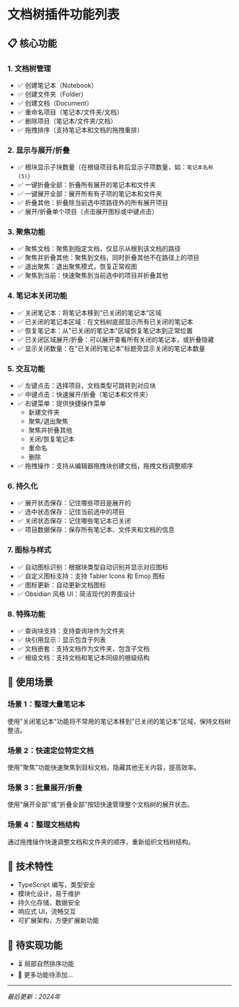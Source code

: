 # 文档树插件功能列表

## 📋 核心功能

### 1. 文档树管理
- ✅ 创建笔记本（Notebook）
- ✅ 创建文件夹（Folder）
- ✅ 创建文档（Document）
- ✅ 重命名项目（笔记本/文件夹/文档）
- ✅ 删除项目（笔记本/文件夹/文档）
- ✅ 拖拽排序（支持笔记本和文档的拖拽重排）

### 2. 显示与展开/折叠
- ✅ 根块显示子块数量（在根级项目名称后显示子项数量，如：`笔记本名称 (5)`）
- ✅ 一键折叠全部：折叠所有展开的笔记本和文件夹
- ✅ 一键展开全部：展开所有有子项的笔记本和文件夹
- ✅ 折叠其他：折叠除当前选中项路径外的所有展开项目
- ✅ 展开/折叠单个项目（点击展开图标或中键点击）

### 3. 聚焦功能
- ✅ 聚焦文档：聚焦到指定文档，仅显示从根到该文档的路径
- ✅ 聚焦并折叠其他：聚焦到文档，同时折叠其他不在路径上的项目
- ✅ 退出聚焦：退出聚焦模式，恢复正常视图
- ✅ 聚焦到当前：快速聚焦到当前选中的项目并折叠其他

### 4. 笔记本关闭功能
- ✅ 关闭笔记本：将笔记本移到"已关闭的笔记本"区域
- ✅ 已关闭的笔记本区域：在文档树底部显示所有已关闭的笔记本
- ✅ 恢复笔记本：从"已关闭的笔记本"区域恢复笔记本到正常位置
- ✅ 已关闭区域展开/折叠：可以展开查看所有关闭的笔记本，或折叠隐藏
- ✅ 显示关闭数量：在"已关闭的笔记本"标题旁显示关闭的笔记本数量

### 5. 交互功能
- ✅ 左键点击：选择项目，文档类型可跳转到对应块
- ✅ 中键点击：快速展开/折叠（笔记本和文件夹）
- ✅ 右键菜单：提供快捷操作菜单
  - 新建文件夹
  - 聚焦/退出聚焦
  - 聚焦并折叠其他
  - 关闭/恢复笔记本
  - 重命名
  - 删除
- ✅ 拖拽操作：支持从编辑器拖拽块创建文档，拖拽文档调整顺序

### 6. 持久化
- ✅ 展开状态保存：记住哪些项目是展开的
- ✅ 选中状态保存：记住当前选中的项目
- ✅ 关闭状态保存：记住哪些笔记本已关闭
- ✅ 项目数据保存：保存所有笔记本、文件夹和文档的信息

### 7. 图标与样式
- ✅ 自动图标识别：根据块类型自动识别并显示对应图标
- ✅ 自定义图标支持：支持 Tabler Icons 和 Emoji 图标
- ✅ 图标更新：自动更新文档图标
- ✅ Obsidian 风格 UI：简洁现代的界面设计

### 8. 特殊功能
- ✅ 查询块支持：支持查询块作为文件夹
- ✅ 块引用显示：显示包含于列表
- ✅ 文档嵌套：支持文档作为文件夹，包含子文档
- ✅ 根级文档：支持文档和笔记本同级的根级结构

## 🎯 使用场景

### 场景 1：整理大量笔记本
使用"关闭笔记本"功能将不常用的笔记本移到"已关闭的笔记本"区域，保持文档树整洁。

### 场景 2：快速定位特定文档
使用"聚焦"功能快速聚焦到目标文档，隐藏其他无关内容，提高效率。

### 场景 3：批量展开/折叠
使用"展开全部"或"折叠全部"按钮快速管理整个文档树的展开状态。

### 场景 4：整理文档结构
通过拖拽操作快速调整文档和文件夹的顺序，重新组织文档树结构。

## 🔧 技术特性

- TypeScript 编写，类型安全
- 模块化设计，易于维护
- 持久化存储，数据安全
- 响应式 UI，流畅交互
- 可扩展架构，方便扩展新功能

## 📝 待实现功能

- ⏳ 局部自然排序功能
- 🔄 更多功能待添加...

---

*最后更新：2024年*

